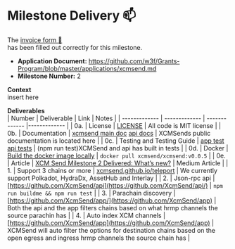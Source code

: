 # Milestone Delivery :mailbox:


The [invoice form :pencil:](https://docs.google.com/forms/d/e/1FAIpQLSfmNYaoCgrxyhzgoKQ0ynQvnNRoTmgApz9NrMp-hd8mhIiO0A/viewform)  
has been filled out correctly for this milestone.

* **Application Document:** https://github.com/w3f/Grants-Program/blob/master/applications/xcmsend.md
* **Milestone Number:** 2 

**Context**    
insert here


**Deliverables**   
| Number | Deliverable | Link | Notes |
| ------------- | ------------- | ------------- |------------- |
| 0a. | License | [LICENSE](https://github.com/XcmSend/app/blob/main/LICENSE) | All code is MIT license | 
| 0b.  | Documentation | [xcmsend main doc](https://xcmsend.github.io/) [api docs](https://xcmsend.github.io/api/index.html) | XCMSends public documentation is located here | 
| 0c. | Testing and Testing Guide | [app test](https://xcmsend.github.io/tests/index.html) [api tests](https://xcmsend.github.io/tests/api.html) | (npm run test)XCMSend and api has built in tests | 
| 0d.  | Docker | [Build the docker image locally](https://xcmsend.github.io/deployments/docker.html#build-the-docker-image-locally) | `docker pull xcmsend/xcmsend:v0.0.5` | 
| 0e. | Article | [XCM Send Milestone 2 Delivered: What’s new?](https://decentration.medium.com/xcm-send-milestone-2-delivered-whats-new-6d69b99b8b81) | Medium Article | 
|  1. |  Support 3 chains or more   | [xcmsend.github.io/teleport](https://xcmsend.github.io/teleport/index.html)   | We currently support Polkadot, HydraDx, AssetHub and Interlay | 
| 2.  | Json-rpc api | [https://github.com/XcmSend/api](https://github.com/XcmSend/api/) | `npm run buildme && npm run test` | 
| 3. | Parachain discovery | [https://github.com/XcmSend/app/](https://github.com/XcmSend/app) | Both the api and the app filters chains based on what hrmp channels the source parachin has | 
| 4.  | Auto index XCM channels | [https://github.com/XcmSend/app](https://github.com/XcmSend/app) | XCMSend will auto filter the options for destination chains based on the open egress and ingress hrmp channels the source chain has | 

